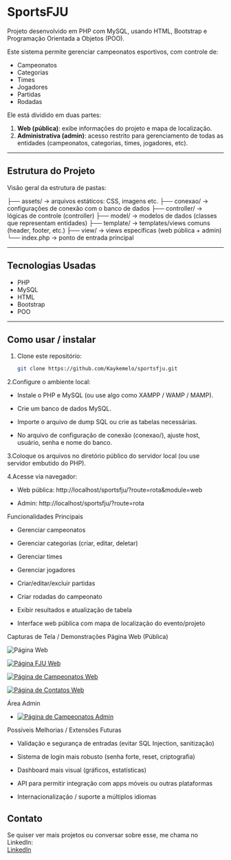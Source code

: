 # SportsFJU

Projeto desenvolvido em PHP com MySQL, usando HTML, Bootstrap e Programação Orientada a Objetos (POO).

Este sistema permite gerenciar campeonatos esportivos, com controle de:
- Campeonatos
- Categorias
- Times
- Jogadores
- Partidas
- Rodadas

Ele está dividido em duas partes:
1. **Web (pública)**: exibe informações do projeto e mapa de localização.
2. **Administrativa (admin)**: acesso restrito para gerenciamento de todas as entidades (campeonatos, categorias, times, jogadores, etc).

---

## Estrutura do Projeto

Visão geral da estrutura de pastas:

├── assets/ → arquivos estáticos: CSS, imagens etc.
├── conexao/ → configurações de conexão com o banco de dados
├── controller/ → lógicas de controle (controller)
├── model/ → modelos de dados (classes que representam entidades)
├── template/ → templates/views comuns (header, footer, etc.)
├── view/ → views específicas (web pública + admin)
└── index.php → ponto de entrada principal      


---

## Tecnologias Usadas

- PHP
- MySQL
- HTML
- Bootstrap
- POO

---

## Como usar / instalar

1. Clone este repositório:  
   ```bash
   git clone https://github.com/Kaykemelo/sportsfju.git
2.Configure o ambiente local:

- Instale o PHP e MySQL (ou use algo como XAMPP / WAMP / MAMP).

- Crie um banco de dados MySQL.

- Importe o arquivo de dump SQL ou crie as tabelas necessárias.

- No arquivo de configuração de conexão (conexao/), ajuste host, usuário, senha e nome do banco.

3.Coloque os arquivos no diretório público do servidor local (ou use servidor embutido do PHP).

4.Acesse via navegador:

- Web pública: http://localhost/sportsfju/?route=rota&module=web

- Admin: http://localhost/sportsfju/?route=rota 

Funcionalidades Principais

- Gerenciar campeonatos

- Gerenciar categorias (criar, editar, deletar)

- Gerenciar times

- Gerenciar jogadores

- Criar/editar/excluir partidas

- Criar rodadas do campeonato

- Exibir resultados e atualização de tabela

- Interface web pública com mapa de localização do evento/projeto

Capturas de Tela / Demonstrações
Página Web (Pública)

![Página Web](https://github.com/Kaykemelo/sportsfju/blob/main/assets/images/pagina_web.png?raw=true)

[![Página FJU Web](https://github.com/Kaykemelo/sportsfju/blob/main/assets/images/pagina_fju_web.png?raw=true)](https://github.com/Kaykemelo/sportsfju/blob/main/assets/images/pagina_fju_web.png?raw=true)

[![Página de Campeonatos Web](https://github.com/Kaykemelo/sportsfju/blob/main/assets/images/pagina_de_campeonatos-web.png?raw=true)](https://github.com/Kaykemelo/sportsfju/blob/main/assets/images/pagina_de_campeonatos-web.png?raw=true)

[![Página de Contatos Web](https://github.com/Kaykemelo/sportsfju/blob/main/assets/images/pagina_de_contatos-web.png?raw=true)](https://github.com/Kaykemelo/sportsfju/blob/main/assets/images/pagina_de_contatos-web.png?raw=true)


Área Admin
- [![Página de Campeonatos Admin](https://github.com/Kaykemelo/sportsfju/blob/main/assets/images/pagina_de_campeonatos-admin.png?raw=true)](https://github.com/Kaykemelo/sportsfju/blob/main/assets/images/pagina_de_campeonatos-admin.png?raw=true)



Possíveis Melhorias / Extensões Futuras

- Validação e segurança de entradas (evitar SQL Injection, sanitização)

- Sistema de login mais robusto (senha forte, reset, criptografia)

- Dashboard mais visual (gráficos, estatísticas)

- API para permitir integração com apps móveis ou outras plataformas

- Internacionalização / suporte a múltiplos idiomas

## Contato

Se quiser ver mais projetos ou conversar sobre esse, me chama no LinkedIn:  
[LinkedIn](https://www.linkedin.com/in/Kaykeweb10/)
